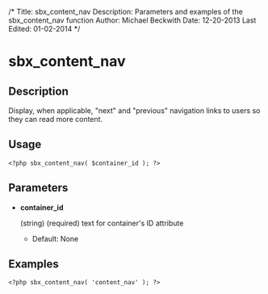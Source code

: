 /*
Title: sbx_content_nav
Description: Parameters and examples of the sbx_content_nav function
Author: Michael Beckwith
Date: 12-20-2013
Last Edited: 01-02-2014
 */

# sbx_content_nav

## Description

Display, when applicable, "next" and "previous" navigation links to users so they can read more content.

## Usage

	<?php sbx_content_nav( $container_id ); ?>

## Parameters

* **container_id**

	(string) (required) text for container's ID attribute

	* Default: None

## Examples

	<?php sbx_content_nav( 'content_nav' ); ?>
